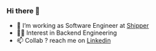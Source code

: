### Hi there 👋

- 🔭 I’m working as Software Engineer at [Shipper](https://shipper.id/)
- 👨‍💻 Interest in Backend Engineering
- 📫 Collab ? reach me on [Linkedin](https://www.linkedin.com/in/mcholismalik/)


<!--
**mcholismalik/mcholismalik** is a ✨ _special_ ✨ repository because its `README.md` (this file) appears on your GitHub profile.

Here are some ideas to get you started:

- 🔭 I’m currently working on ...
- 🌱 I’m currently learning ...
- 👯 I’m looking to collaborate on ...
- 🤔 I’m looking for help with ...
- 💬 Ask me about ...
- 📫 How to reach me: ...
- 😄 Pronouns: ...
- ⚡ Fun fact: ...
-->
